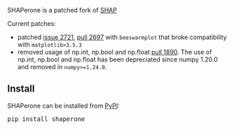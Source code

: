 
SHAPerone is a patched fork of [SHAP](https://pypi.org/project/shap)

Current patches:

* patched [issue 2721](https://github.com/slundberg/shap/issues/2721), [pull 2697](https://github.com/slundberg/shap/pull/2697) with `beeswarmplot` that 
broke compatibility with `matplotlib>3.5.3`
* removed usage of np.int, np.bool and np.float [pull 1890](https://github.com/slundberg/shap/pull/1890). 
The use of np.int, np.bool and np.float has been depreciated since numpy 1.20.0 and removed in `numpy>=1.24.0`.

## Install

SHAPerone can be installed from [PyPI](https://pypi.org/project/shaperone):

<pre>
pip install shaperone
</pre>
